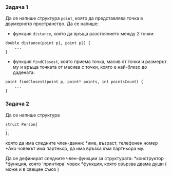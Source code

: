 ### Задача 1 ###
Да се напише структура `point`, която да представлява точка в двумерното пространство.
Да се напише:
* функция `distance`, която да връща разстоянието между 2 точки:
```
double distance(point p1, point p2) {
    ...
}
```
* функция `findClosest`, която приема точка, масив от точки и размерът му и връща точката от масива с точки, която е най-близо до дадената:
```
point findClosest(point p, point* points, int pointsCount) {
    ...
} 
```

### Задача 2 ###
Да се напише структура

```
struct Person{
...
};
```
която да има следните член-данни:
*име, възраст, телефонен номер
*Ако човекът има партньор, да има връзка към партньора му.

Да се дефинират следните член-функции за структурата:
*конструктор
*функция, която 'принтира' човек
*функция, която свързва двама души ( може и в свещен съюз )